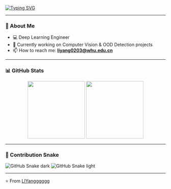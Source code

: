 <!-- 动态打字动画 -->
[![Typing SVG](https://readme-typing-svg.demolab.com?size=24&duration=4000&color=F7A500&lines=Hi+there!+👋;Welcome+to+my+GitHub;I+love+Deep+Learning+and+Coding)](https://git.io/typing-svg)

---

### 🚀 About Me
- 💻 Deep Learning Engineer
- 🌱 Currently working on Computer Vision & OOD Detection projects
- 📫 How to reach me: **liyang0203@whu.edu.cn**

---

### 📊 GitHub Stats
<div align="center">
  <img src="https://github-readme-stats.vercel.app/api?username=LIYangggggg&show_icons=true&theme=radical" height="180px"/>
  <img src="https://github-readme-stats.vercel.app/api/top-langs/?username=LIYangggggg&layout=compact&theme=radical" height="180px"/>
</div>

---

### 🐍 Contribution Snake
![GitHub Snake dark](https://raw.githubusercontent.com/LIYangggggg/LIYangggggg/output/github-contribution-grid-snake-dark.svg#gh-dark-mode-only)
![GitHub Snake light](https://raw.githubusercontent.com/LIYangggggg/LIYangggggg/output/github-contribution-grid-snake.svg#gh-light-mode-only)

---

⭐️ From [LIYangggggg](https://github.com/LIYangggggg)
